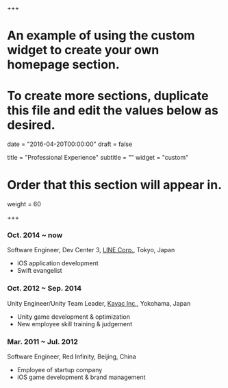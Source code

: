 +++
# An example of using the custom widget to create your own homepage section.
# To create more sections, duplicate this file and edit the values below as desired.

date = "2016-04-20T00:00:00"
draft = false

title = "Professional Experience"
subtitle = ""
widget = "custom"

# Order that this section will appear in.
weight = 60

+++

### Oct. 2014 ~ now

Software Engineer, Dev Center 3, [LINE Corp.](https://line.me), Tokyo, Japan

- iOS application development
- Swift evangelist

### Oct. 2012 ~ Sep. 2014

Unity Engineer/Unity Team Leader, [Kayac Inc.](https://www.kayac.com/en), Yokohama, Japan

- Unity game development & optimization
- New employee skill training & judgement

### Mar. 2011 ~ Jul. 2012

Software Engineer, Red Infinity, Beijing, China

- Employee of startup company
- iOS game development & brand management 
